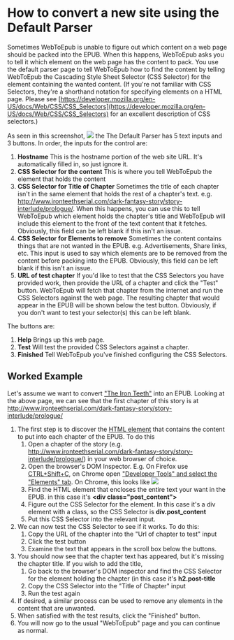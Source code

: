 # How to convert a new site using the Default Parser
Sometimes WebToEpub is unable to figure out which content on a web page should be packed into the EPUB.
When this happens, WebToEpub asks you to tell it which element on the web page has the content to pack.
You use the default parser page to tell WebToEpub how to find the content by telling WebToEpub the Cascading Style Sheet Selector (CSS Selector) for the element containing the wanted content.
(If you're not familiar with CSS Selectors, they're a shorthand notation for specifying elements on a HTML page.  Please see [https://developer.mozilla.org/en-US/docs/Web/CSS/CSS_Selectors](https://developer.mozilla.org/en-US/docs/Web/CSS/CSS_Selectors) for an excellent description of CSS selectors.)

As seen in this screenshot, 
<img src="https://dteviot.github.io/Projects/webToEpubImages/DefaultParserScreenshot.png">
the The Default Parser has 5 text inputs and 3 buttons.
In order, the inputs for the control are:
<ol>
<li><strong>Hostname</strong>  This is the hostname portion of the web site URL.  It's automatically filled in, so just ignore it.</li>
<li><strong>CSS Selector for the content</strong> This is where you tell WebToEpub the element that holds the content</li>
<li><strong>CSS Selector for Title of Chapter</strong> Sometimes the title of each chapter isn't in the same element that holds the rest of a chapter's text.  e.g. <a href="http://www.ironteethserial.com/dark-fantasy-story/story-interlude/prologue/">http://www.ironteethserial.com/dark-fantasy-story/story-interlude/prologue/</a>. When this happens, you can use this to tell WebToEpub which element holds the chapter's title and WebToEpub will include this element to the front of the text content that it fetches.  Obviously, this field can be left blank if this isn't an issue.</li>
<li><strong>CSS Selector for Elements to remove</strong> Sometimes the content contains things that are not wanted in the EPUB.  e.g. Advertisements, Share links, etc.  This input is used to say which elements are to be removed from the content before packing into the EPUB. Obviously, this field can be left blank if this isn't an issue.</li>
<li><strong>URL of test chapter</strong> If you'd like to test that the CSS Selectors you have provided work, then provide the URL of a chapter and click the "Test" button.  WebToEpub will fetch that chapter from the internet and run the CSS Selectors against the web page.  The resulting chapter that would appear in the EPUB will be shown below the test button.  Obviously, if you don't want to test your selector(s) this can be left blank.</li>
</ol>

The buttons are:
<ol>
<li><strong>Help</strong>  Brings up this web page.</li>
<li><strong>Test</strong> Will test the provided CSS Selectors against a chapter.</li>
<li><strong>Finished</strong> Tell WebToEpub you've finished configuring the CSS Selectors.</li>
</ol>


## Worked Example

Let's assume we want to convert <a href="http://www.ironteethserial.com/table-of-contents/">"The Iron Teeth"</a> into an EPUB.
Looking at the above page, we can see that the first chapter of this story is at <a href="http://www.ironteethserial.com/dark-fantasy-story/story-interlude/prologue/">http://www.ironteethserial.com/dark-fantasy-story/story-interlude/prologue/</a>

<ol>
<li>The first step is to discover the <a href="https://developer.mozilla.org/en-US/docs/Learn/HTML/Introduction_to_HTML/Getting_started">HTML element</a> that contains the content to put into each chapter of the EPUB.  To do this 
  <ol>
  <li>Open a chapter of the story (e.g. <a href="http://www.ironteethserial.com/dark-fantasy-story/story-interlude/prologue/">http://www.ironteethserial.com/dark-fantasy-story/story-interlude/prologue/</a>) in your web browser of choice.</li>
  <li>Open the browser's DOM Inspector.  E.g. On Firefox use <a href="https://developer.mozilla.org/en-US/docs/Tools/Add-ons/DOM_Inspector/Introduction_to_DOM_Inspector">CTRL+Shift+C</a>, on Chrome open <a href="https://developers.google.com/web/tools/chrome-devtools/inspect-styles/edit-dom">"Developer Tools" and select the "Elements" tab</a>. 
      On Chrome, this looks like <img src="https://dteviot.github.io/Projects/webToEpubImages/FindingContent.png"> </li>
  <li>Find the HTML element that encloses the entire text your want in the EPUB. in this case it's <strong>&lt;div class="post_content"&gt;</strong></li>
  <li>Figure out the CSS Selector for the element.  In this case it's a div element with a class, so the CSS Selector is <strong>div.post_content</strong></li>
  <li>Put this CSS Selector into the relevant input.</li>
  </ol>
</li>
<li>We can now test the CSS Selector to see if it works.  To do this:
  <ol>
  <li>Copy the URL of the chapter into the "Url of chapter to test" input</li>
  <li>Click the test button</li>
  <li>Examine the text that appears in the scroll box below the buttons.</li>
  </ol>
</li>
<li>You should now see that the chapter text has appeared, but it's missing the chapter title.  If you wish to add the title, 
  <ol>
  <li>Go back to the browser's DOM inspector and find the CSS Selector for the element holding the chapter  (in this case it's <strong>h2.post-title</strong></li>
  <li>Copy the CSS Selector into the "Title of Chapter" input</li>
  <li>Run the test again</li>
  </ol>
</li>
<li>If desired, a similar process can be used to remove any elements in the content that are unwanted.</li>
<li>When satisfied with the test results, click the "Finished" button.</li>
<li>You will now go to the usual "WebToEpub" page and you can continue as normal.</li>
</ol>

